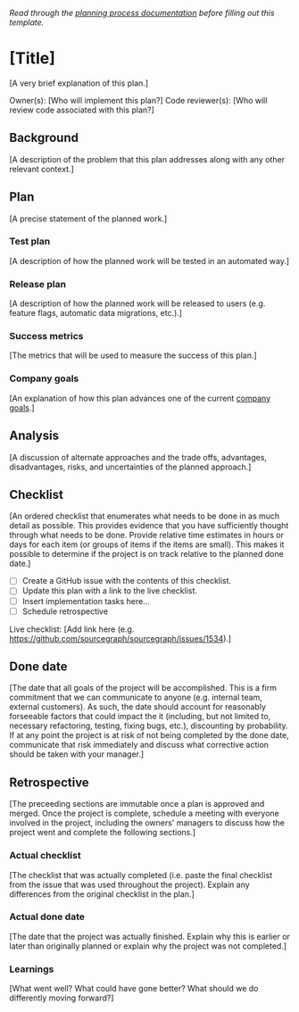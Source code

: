 _Read through the [planning process documentation](process.md) before filling out this template._

# [Title]

[A very brief explanation of this plan.]

Owner(s): [Who will implement this plan?]
Code reviewer(s): [Who will review code associated with this plan?]

## Background

[A description of the problem that this plan addresses along with any other relevant context.]

## Plan

[A precise statement of the planned work.]

### Test plan

[A description of how the planned work will be tested in an automated way.]

### Release plan

[A description of how the planned work will be released to users (e.g. feature flags, automatic data migrations, etc.).]

### Success metrics

[The metrics that will be used to measure the success of this plan.]

### Company goals

[An explanation of how this plan advances one of the current [company goals](company-goals.md).]

## Analysis 

[A discussion of alternate approaches and the trade offs, advantages, disadvantages, risks, and uncertainties of the planned approach.]

## Checklist 

[An ordered checklist that enumerates what needs to be done in as much detail as possible. This provides evidence that you have sufficiently thought through what needs to be done. Provide relative time estimates in hours or days for each item (or groups of items if the items are small). This makes it possible to determine if the project is on track relative to the planned done date.]

- [ ] Create a GitHub issue with the contents of this checklist.
- [ ] Update this plan with a link to the live checklist.
- [ ] Insert implementation tasks here...
- [ ] Schedule retrospective

Live checklist: [Add link here (e.g. https://github.com/sourcegraph/sourcegraph/issues/1534).]

## Done date

[The date that all goals of the project will be accomplished. This is a firm commitment that we can communicate to anyone (e.g. internal team, external customers). As such, the date should account for reasonably forseeable factors that could impact the it (including, but not limited to, necessary refactoring, testing, fixing bugs, etc.), discounting by probability. If at any point the project is at risk of not being completed by the done date, communicate that risk immediately and discuss what corrective action should be taken with your manager.]

## Retrospective

[The preceeding sections are immutable once a plan is approved and merged. Once the project is complete, schedule a meeting with everyone involved in the project, including the owners' managers to discuss how the project went and complete the following sections.]

### Actual checklist

[The checklist that was actually completed (i.e. paste the final checklist from the issue that was used throughout the project). Explain any differences from the original checklist in the plan.]

### Actual done date

[The date that the project was actually finished. Explain why this is earlier or later than originally planned or explain why the project was not completed.]

### Learnings

[What went well? What could have gone better? What should we do differently moving forward?]